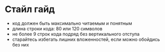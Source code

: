 # Стайл гайд
- код должен быть максимально читаемым и понятным
- длина строки кода: 80 или 120 символов
- не более 9 строк кода подряд без вертикального отступа
- старайтесь избегать лишних вложенностей, если можно обойдись без них
